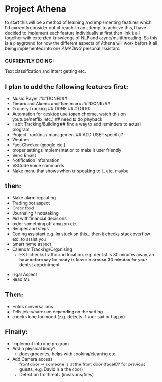 # Project Athena

to start this will be a method of learning and implementing features which I'd currently consider out of reach. In an attempt to achieve this, I have decided to implement each feature individually at first then link it all together with extended knowledge of NLP and async/multithreading. So this is a playground for how the different aspects of Athena will work before it all being implemented into one *AMAZING* personal assistant.

### CURRENTLY DOING:
Text classification and intent getting etc.

## I plan to add the following features first:
- Music Player ###DONE###
- Timers and Alarms and Reminders ###DONE###
- Grocery Tracking ## DONE ##
#TODO:
- Automation for desktop use (open chrome, watch this on youtube/netflix, etc.) ##  need to do playback 
- Habit Tracking/Building ## find a way to add reminders to actual program
- Project Tracking / management ## ADD USER specific?
- Weather
- Fact Checker (google etc.) 
- proper settings implementation to make it user friendly 
- Send Emails 
- Notification information 
- VSCode Voice commands 
- Make menu that shows when ur speaking to it, etc. maybe

## then:
- Make alarm repeating
- Trading bot aspect 
- Order food
- Journaling / notetaking
- Aid with financial decisions
- order something off amazon etc.
- Recipes and steps
- Coding assistant e.g. Im stuck on this... then it checks stack overflow etc. to assist you
- Smart home aspect
- Calendar Tracking/Organising
    - EXT: checks traffic and location. e.g. dentist is 30 minutes away, an hour before say be ready to leave in around 30 minutes for your dentist appointment

* legal Aspect
* Read ME

## Then:
- Holds conversations
- Tells jokes/sarcasm depending on the setting
- checks tone for mood (e.g. detects if your sad or happy)

## Finally:
- Implement into one program
- Add a physical body?
    * does groceries, helps with cooking/cleaning etc.
- Add Camera access
    * front door -> someone is at the front door (faceID? for previous guests, e.g. David is a the door)
    * Detection for threats (invasions/fires)
    





